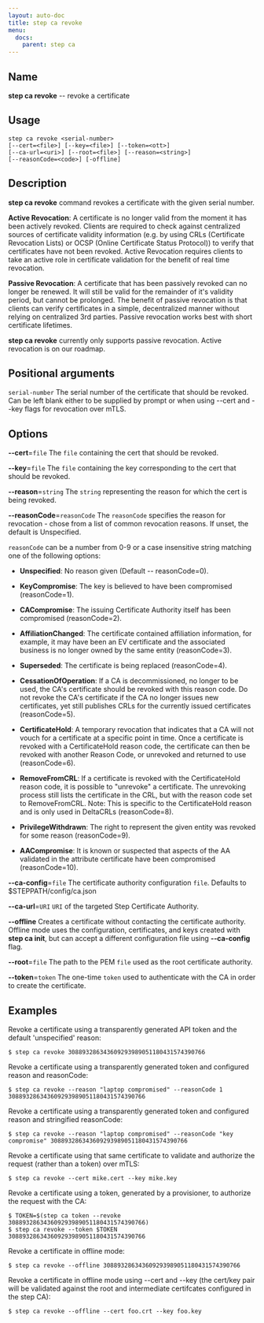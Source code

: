 ```yaml
---
layout: auto-doc
title: step ca revoke
menu:
  docs:
    parent: step ca
---
```


## Name
**step ca revoke** -- revoke a certificate

## Usage

```raw
step ca revoke <serial-number>
[--cert=<file>] [--key=<file>] [--token=<ott>]
[--ca-url=<uri>] [--root=<file>] [--reason=<string>]
[--reasonCode=<code>] [-offline]
```

## Description


**step ca revoke** command revokes a certificate with the given serial
number.

**Active Revocation**: A certificate is no longer valid from the moment it has
been actively revoked. Clients are required to check against centralized
sources of certificate validity information (e.g. by using CRLs (Certificate
Revocation Lists) or OCSP (Online Certificate Status Protocol)) to
verify that certificates have not been revoked. Active Revocation requires
clients to take an active role in certificate validation for the benefit of
real time revocation.

**Passive Revocation**: A certificate that has been passively revoked can no
longer be renewed. It will still be valid for the remainder of it's validity period,
but cannot be prolonged. The benefit of passive revocation is that clients
can verify certificates in a simple, decentralized manner without relying on
centralized 3rd parties. Passive revocation works best with short
certificate lifetimes.

**step ca revoke** currently only supports passive revocation. Active revocation
is on our roadmap.

## Positional arguments

`serial-number`
The serial number of the certificate that should be revoked. Can be left blank
either to be supplied by prompt or when using --cert and --key flags for
revocation over mTLS.

## Options


**--cert**=`file`
The `file` containing the cert that should be revoked.

**--key**=`file`
The `file` containing the key corresponding to the cert that should be revoked.

**--reason**=`string`
The `string` representing the reason for which the cert is being revoked.

**--reasonCode**=`reasonCode`
The `reasonCode` specifies the reason for revocation - chose from a list of
common revocation reasons. If unset, the default is Unspecified.

`reasonCode` can be a number from 0-9 or a case insensitive string matching
one of the following options:

- **Unspecified**: No reason given (Default -- reasonCode=0).

- **KeyCompromise**: The key is believed to have been compromised (reasonCode=1).

- **CACompromise**: The issuing Certificate Authority itself has been compromised (reasonCode=2).

- **AffiliationChanged**: The certificate contained affiliation information, for example, it may
have been an EV certificate and the associated business is no longer owned by
the same entity (reasonCode=3).

- **Superseded**: The certificate is being replaced (reasonCode=4).

- **CessationOfOperation**: If a CA is decommissioned, no longer to be used, the CA's certificate
should be revoked with this reason code. Do not revoke the CA's certificate if
the CA no longer issues new certificates, yet still publishes CRLs for the
currently issued certificates (reasonCode=5).

- **CertificateHold**: A temporary revocation that indicates that a CA will not vouch for a
certificate at a specific point in time. Once a certificate is revoked with a
CertificateHold reason code, the certificate can then be revoked with another
Reason Code, or unrevoked and returned to use (reasonCode=6).

- **RemoveFromCRL**: If a certificate is revoked with the CertificateHold reason code, it is
possible to "unrevoke" a certificate. The unrevoking process still lists the
certificate in the CRL, but with the reason code set to RemoveFromCRL.
Note: This is specific to the CertificateHold reason and is only used in DeltaCRLs
(reasonCode=8).

- **PrivilegeWithdrawn**: The right to represent the given entity was revoked for some reason
(reasonCode=9).

- **AACompromise**: It is known or suspected that aspects of the AA validated in the
attribute certificate have been compromised (reasonCode=10).


**--ca-config**=`file`
The certificate authority configuration `file`. Defaults to
$STEPPATH/config/ca.json

**--ca-url**=`URI`
`URI` of the targeted Step Certificate Authority.

**--offline**
Creates a certificate without contacting the certificate authority. Offline mode
uses the configuration, certificates, and keys created with **step ca init**,
but can accept a different configuration file using **--ca-config** flag.

**--root**=`file`
The path to the PEM `file` used as the root certificate authority.

**--token**=`token`
The one-time `token` used to authenticate with the CA in order to create the
certificate.

## Examples

Revoke a certificate using a transparently generated API token and the default
'unspecified' reason:
```shell
$ step ca revoke 308893286343609293989051180431574390766
```

Revoke a certificate using a transparently generated token and configured reason
and reasonCode:
```shell
$ step ca revoke --reason "laptop compromised" --reasonCode 1 308893286343609293989051180431574390766
```

Revoke a certificate using a transparently generated token and configured reason
and stringified reasonCode:
```shell
$ step ca revoke --reason "laptop compromised" --reasonCode "key compromise" 308893286343609293989051180431574390766
```

Revoke a certificate using that same certificate to validate and authorize the
request (rather than a token) over mTLS:
```shell
$ step ca revoke --cert mike.cert --key mike.key
```

Revoke a certificate using a token, generated by a provisioner, to authorize
the request with the CA:
```shell
$ TOKEN=$(step ca token --revoke 308893286343609293989051180431574390766)
$ step ca revoke --token $TOKEN 308893286343609293989051180431574390766
```

Revoke a certificate in offline mode:
```shell
$ step ca revoke --offline 308893286343609293989051180431574390766
```

Revoke a certificate in offline mode using --cert and --key (the cert/key pair
will be validated against the root and intermediate certifcates configured in
the step CA):
```shell
$ step ca revoke --offline --cert foo.crt --key foo.key
```

